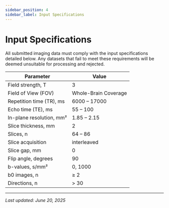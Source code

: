 ```yaml
---
sidebar_position: 4
sidebar_label: Input Specifications
---
```


# Input Specifications

All submitted imaging data must comply with the input specifications detailed below. Any datasets that fail to meet these requirements will be deemed unsuitable for processing and rejected.

| Parameter                | Value                |
| ------------------------ | -------------------- |
| Field strength, T        | 3                    |
| Field of View (FOV)      | Whole-Brain Coverage |
| Repetition time (TR), ms | 6000 – 17000         |
| Echo time (TE), ms       | 55 – 100             |
| In-plane resolution, mm² | 1.85 – 2.15          |
| Slice thickness, mm      | 2                    |
| Slices, n                | 64 – 86              |
| Slice acquisition        | interleaved          |
| Slice gap, mm            | 0                    |
| Flip angle, degrees      | 90                   |
| b-values, s/mm²          | 0, 1000              |
| b0 images, n             | ≥ 2                  |
| Directions, n            | > 30                 |

---

_Last updated: June 20, 2025_

